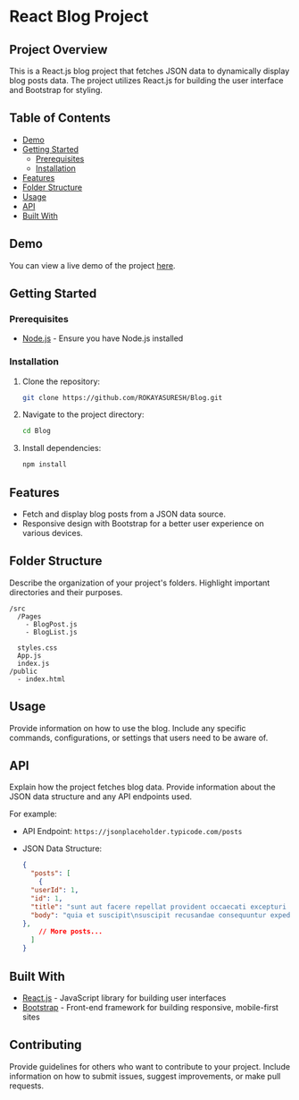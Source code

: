 # React Blog Project

## Project Overview

This is a React.js blog project that fetches JSON data to dynamically display blog posts data. The project utilizes React.js for building the user interface and Bootstrap for styling.

## Table of Contents
- [Demo](#demo)
- [Getting Started](#getting-started)
  - [Prerequisites](#prerequisites)
  - [Installation](#installation)
- [Features](#features)
- [Folder Structure](#folder-structure)
- [Usage](#usage)
- [API](#api)
- [Built With](#built-with)

## Demo
You can view a live demo of the project [here](https://github.com/ROKAYASURESH/Blog/assets/127000485/4813c1be-7728-4590-a8bc-ce24f910d61d).
## Getting Started

### Prerequisites

- [Node.js](https://nodejs.org/) - Ensure you have Node.js installed

### Installation

1. Clone the repository:

   ```bash
   git clone https://github.com/ROKAYASURESH/Blog.git
   ```

2. Navigate to the project directory:

   ```bash
   cd Blog
   ```

3. Install dependencies:

   ```bash
   npm install
   ```

## Features

- Fetch and display blog posts from a JSON data source.
- Responsive design with Bootstrap for a better user experience on various devices.

## Folder Structure

Describe the organization of your project's folders. Highlight important directories and their purposes.

```
/src
  /Pages
    - BlogPost.js
    - BlogList.js
  
  styles.css
  App.js
  index.js
/public
  - index.html
```

## Usage

Provide information on how to use the blog. Include any specific commands, configurations, or settings that users need to be aware of.

## API

Explain how the project fetches blog data. Provide information about the JSON data structure and any API endpoints used.

For example:

- API Endpoint: `https://jsonplaceholder.typicode.com/posts`
- JSON Data Structure:

  ```json
  {
    "posts": [
      {
    "userId": 1,
    "id": 1,
    "title": "sunt aut facere repellat provident occaecati excepturi optio reprehenderit",
    "body": "quia et suscipit\nsuscipit recusandae consequuntur expedita et cum\nreprehenderit molestiae ut ut quas totam\nnostrum rerum est autem sunt rem eveniet architecto"
  },
      // More posts...
    ]
  }
  ```

## Built With

- [React.js](https://reactjs.org/) - JavaScript library for building user interfaces
- [Bootstrap](https://getbootstrap.com/) - Front-end framework for building responsive, mobile-first sites

## Contributing

Provide guidelines for others who want to contribute to your project. Include information on how to submit issues, suggest improvements, or make pull requests.
